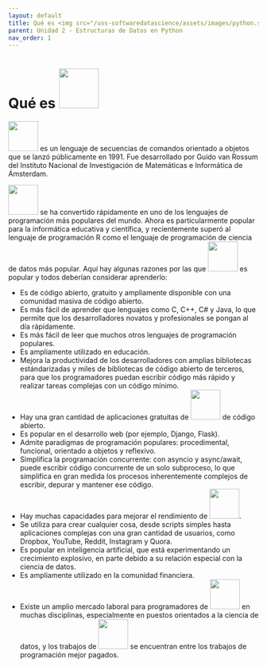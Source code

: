 ```yaml
---
layout: default
title: Qué es <img src="/uss-softwaredatascience/assets/images/python.svg" width="40">
parent: Unidad 2 - Estructuras de Datos en Python
nav_order: 1
---
```


# Qué es <img src="/uss-softwaredatascience/assets/images/python.svg" width="80">

<img src="/uss-softwaredatascience/assets/images/python.svg" width="60"> es un lenguaje de secuencias de comandos orientado a objetos que se lanzó públicamente en 1991. Fue desarrollado por Guido van Rossum del Instituto Nacional de Investigación de Matemáticas e Informática de Ámsterdam.

<img src="/uss-softwaredatascience/assets/images/python.svg" width="60"> se ha convertido rápidamente en uno de los lenguajes de programación más populares del mundo. Ahora es particularmente popular para la informática educativa y científica, y recientemente superó al lenguaje de programación R como el lenguaje de programación de ciencia de datos más popular. Aquí hay algunas razones por las que <img src="/uss-softwaredatascience/assets/images/python.svg" width="60"> es popular y todos deberían considerar aprenderlo:

- Es de código abierto, gratuito y ampliamente disponible con una comunidad masiva de código abierto.
- Es más fácil de aprender que lenguajes como C, C++, C# y Java, lo que permite que los desarrolladores novatos y profesionales se pongan al día rápidamente.
- Es más fácil de leer que muchos otros lenguajes de programación populares.
- Es ampliamente utilizado en educación.
- Mejora la productividad de los desarrolladores con amplias bibliotecas estándarizadas y miles de bibliotecas de código abierto de terceros, para que los programadores puedan escribir código más rápido y realizar tareas complejas con un código mínimo.
- Hay una gran cantidad de aplicaciones gratuitas de <img src="/uss-softwaredatascience/assets/images/python.svg" width="60"> de código abierto.
- Es popular en el desarrollo web (por ejemplo, Django, Flask).
- Admite paradigmas de programación populares: procedimental, funcional, orientado a objetos y reflexivo.
- Simplifica la programación concurrente: con asyncio y async/await, puede escribir código concurrente de un solo subproceso, lo que simplifica en gran medida los procesos inherentemente complejos de escribir, depurar y mantener ese código.
- Hay muchas capacidades para mejorar el rendimiento de <img src="/uss-softwaredatascience/assets/images/python.svg" width="60">.
- Se utiliza para crear cualquier cosa, desde scripts simples hasta aplicaciones complejas con una gran cantidad de usuarios, como Dropbox, YouTube, Reddit, Instagram y Quora.
- Es popular en inteligencia artificial, que está experimentando un crecimiento explosivo, en parte debido a su relación especial con la ciencia de datos.
- Es ampliamente utilizado en la comunidad financiera.
- Existe un amplio mercado laboral para programadores de <img src="/uss-softwaredatascience/assets/images/python.svg" width="60"> en muchas disciplinas, especialmente en puestos orientados a la ciencia de datos, y los trabajos de <img src="/uss-softwaredatascience/assets/images/python.svg" width="60"> se encuentran entre los trabajos de programación mejor pagados.